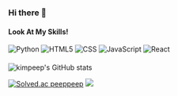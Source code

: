 ### Hi there 👋


#### Look At My Skills!
![Python](https://img.shields.io/badge/Python-3766AB?style=flat-square&logo=Python&logoColor=white)
![HTML5](https://img.shields.io/badge/HTML5-E34F26?style=flat-square&logo=HTML5&logoColor=white)
![CSS](https://img.shields.io/badge/CSS3-1572B6?style=flat-square&logo=CSS3&logoColor=white)
![JavaScript](https://img.shields.io/badge/JavaScript-F7DF1E?style=flat-square&logo=JavaScript&logoColor=white)
![React](https://img.shields.io/badge/React-61DAFB?style=flat-square&logo=React&logoColor=white)

####
![kimpeep's GitHub stats](https://github-readme-stats.vercel.app/api?username=kimpeep&show_icons=true&theme=radical)

[![Solved.ac
peeppeep](http://mazassumnida.wtf/api/generate_badge?boj=peeppeep)](https://solved.ac/peeppeep)
<img src="https://img.shields.io/github/followers/kimpeep?style=social">
